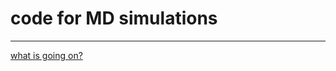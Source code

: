 # code for MD simulations
------
[what is going on?](https://en.wikipedia.org/wiki/Molecular_dynamics)
